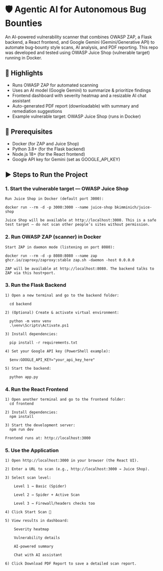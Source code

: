# 🛡️ Agentic AI for Autonomous Bug Bounties

An AI-powered vulnerability scanner that combines OWASP ZAP, a Flask backend, a React frontend, and Google Gemini (Gemini/Generative API) to automate bug-bounty style scans, AI analysis, and PDF reporting. This repo was developed and tested using OWASP Juice Shop (vulnerable target) running in Docker.

## 🚀 Highlights

  * Runs OWASP ZAP for automated scanning 
  * Uses an AI model (Google Gemini) to summarize & prioritize findings
  * Frontend dashboard with severity heatmap and a resizable AI chat assistant
  * Auto-generated PDF report (downloadable) with summary and remediation suggestions
  * Example vulnerable target: OWASP Juice Shop (runs in Docker)

## 🔧 Prerequisites

  * Docker (for ZAP and Juice Shop)
  * Python 3.8+ (for the Flask backend)
  * Node.js 18+ (for the React frontend)
  * Google API key for Gemini (set as GOOGLE_API_KEY)

## ▶️ Steps to Run the Project

### 1. Start the vulnerable target — OWASP Juice Shop

    Run Juice Shop in Docker (default port 3000):
  
    docker run --rm -d -p 3000:3000 --name juice-shop bkimminich/juice-shop
  
    Juice Shop will be available at http://localhost:3000. This is a safe test target — do not scan other people’s sites without permission.

### 2. Run OWASP ZAP (scanner) in Docker

    Start ZAP in daemon mode (listening on port 8080):
  
    docker run --rm -d -p 8080:8080 --name zap ghcr.io/zaproxy/zaproxy:stable zap.sh -daemon -host 0.0.0.0
  
    ZAP will be available at http://localhost:8080. The backend talks to ZAP via this host+port.

### 3. Run the Flask Backend

    1) Open a new terminal and go to the backend folder:
  
      cd backend
  
    2) (Optional) Create & activate virtual environment:
  
      python -m venv venv
      .\venv\Scripts\Activate.ps1
  
    3) Install dependencies:
  
      pip install -r requirements.txt
  
    4) Set your Google API key (PowerShell example):
  
      $env:GOOGLE_API_KEY="your_api_key_here"
  
    5) Start the backend:
  
      python app.py

### 4. Run the React Frontend

    1) Open another terminal and go to the frontend folder:
      cd frontend
  
    2) Install dependencies:
      npm install
  
    3) Start the development server:
      npm run dev
  
    Frontend runs at: http://localhost:3000

### 5. Use the Application

    1) Open http://localhost:3000 in your browser (the React UI).
    
    2) Enter a URL to scan (e.g., http://localhost:3000 → Juice Shop).
    
    3) Select scan level:
    
        Level 1 → Basic (Spider)
        
        Level 2 → Spider + Active Scan
        
        Level 3 → Firewall/headers checks too
    
    4) Click Start Scan 🚀
    
    5) View results in dashboard:
    
        Severity heatmap
        
        Vulnerability details
        
        AI-powered summary
        
        Chat with AI assistant
    
    6) Click Download PDF Report to save a detailed scan report.
      



